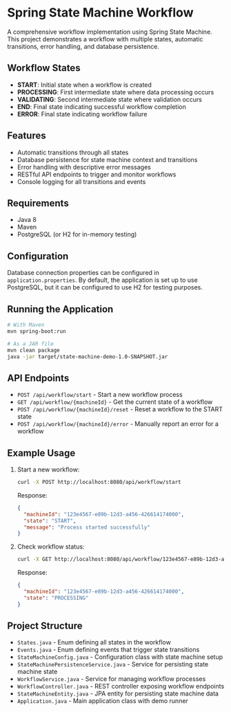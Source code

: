 # Spring State Machine Workflow

A comprehensive workflow implementation using Spring State Machine. This project demonstrates a workflow with multiple states, automatic transitions, error handling, and database persistence.

## Workflow States

- **START**: Initial state when a workflow is created
- **PROCESSING**: First intermediate state where data processing occurs
- **VALIDATING**: Second intermediate state where validation occurs
- **END**: Final state indicating successful workflow completion
- **ERROR**: Final state indicating workflow failure

## Features

- Automatic transitions through all states
- Database persistence for state machine context and transitions
- Error handling with descriptive error messages
- RESTful API endpoints to trigger and monitor workflows
- Console logging for all transitions and events

## Requirements

- Java 8
- Maven
- PostgreSQL (or H2 for in-memory testing)

## Configuration

Database connection properties can be configured in `application.properties`. By default, the application is set up to use PostgreSQL, but it can be configured to use H2 for testing purposes.

## Running the Application

```bash
# With Maven
mvn spring-boot:run

# As a JAR file
mvn clean package
java -jar target/state-machine-demo-1.0-SNAPSHOT.jar
```

## API Endpoints

- `POST /api/workflow/start` - Start a new workflow process
- `GET /api/workflow/{machineId}` - Get the current state of a workflow
- `POST /api/workflow/{machineId}/reset` - Reset a workflow to the START state
- `POST /api/workflow/{machineId}/error` - Manually report an error for a workflow

## Example Usage

1. Start a new workflow:

   ```bash
   curl -X POST http://localhost:8080/api/workflow/start
   ```

   Response:

   ```json
   {
     "machineId": "123e4567-e89b-12d3-a456-426614174000",
     "state": "START",
     "message": "Process started successfully"
   }
   ```

2. Check workflow status:
   ```bash
   curl -X GET http://localhost:8080/api/workflow/123e4567-e89b-12d3-a456-426614174000
   ```
   Response:
   ```json
   {
     "machineId": "123e4567-e89b-12d3-a456-426614174000",
     "state": "PROCESSING"
   }
   ```

## Project Structure

- `States.java` - Enum defining all states in the workflow
- `Events.java` - Enum defining events that trigger state transitions
- `StateMachineConfig.java` - Configuration class with state machine setup
- `StateMachinePersistenceService.java` - Service for persisting state machine state
- `WorkflowService.java` - Service for managing workflow processes
- `WorkflowController.java` - REST controller exposing workflow endpoints
- `StateMachineEntity.java` - JPA entity for persisting state machine data
- `Application.java` - Main application class with demo runner
